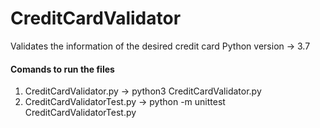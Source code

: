 # CreditCardValidator
Validates the information of the desired credit card 
Python version -> 3.7

#### Comands to run the files
1) CreditCardValidator.py -> python3 CreditCardValidator.py
2) CreditCardValidatorTest.py -> python -m unittest CreditCardValidatorTest.py

